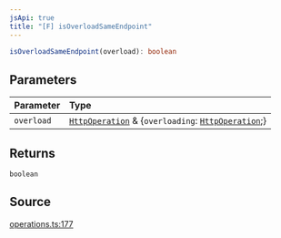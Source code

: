 ```yaml
---
jsApi: true
title: "[F] isOverloadSameEndpoint"
---
```


```ts
isOverloadSameEndpoint(overload): boolean
```

## Parameters

| Parameter  | Type                                                                                                             |
| :--------- | :--------------------------------------------------------------------------------------------------------------- |
| `overload` | [`HttpOperation`](Interface.HttpOperation.md) & \{`overloading`: [`HttpOperation`](Interface.HttpOperation.md);} |

## Returns

`boolean`

## Source

[operations.ts:177](https://github.com/markcowl/cadl/blob/1a6d2b70/packages/http/src/operations.ts#L177)
